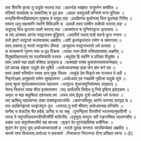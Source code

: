 

  
ततः शिरसि कृत्वा तु पादुके भरतस् तदा ।आरुरोह रथंहृष्टः शत्रुघ्नेन समंवितः  ॥   
वसिष्ठो वामदेवश् च जाबालिश् च दृढ व्रतः ।अग्रतः प्रययुःसर्वे मन्त्रिणो मन्त्र पूजिताः  ॥   
मन्दाकिनीम्नदीम्रंयाम्प्रान् मुखास् ते ययुस् तदा ।प्रदक्षिणंच कुर्वाणाश् चित्र कूटंमहा गिरिम्  ॥   
पश्यन् धातु सहस्राणि रंयाणि विविधानि च ।प्रययौ तस्य पार्श्वेन ससैम्यो भरतस् तदा  ॥   
अदूराच् चित्र कूटस्य ददर्श भरतस् तदा ।आश्रमंयत्र स मुनिर्भरद्वाजः कृतालयः  ॥   
स तम् आश्रमम् आगंय भरद्वाजस्य बुद्धिमान् ।अवतीर्य रथात् पादौ ववन्दे कुल नन्दनः  ॥   
ततो हृष्टो भरद्वाजो भरतंवाक्यम् अब्रवीत् ।अपि कृत्यंकृतंतात रामेण च समागतम्  ॥   
एवम् उक्तस् तु भरतो भरद्वाजेन धीमता ।प्रत्युवाच भरद्वाजंभरतो धर्म वत्सलः  ॥   
स याच्यमानो गुरुणा मया च दृढ विक्रमः ।राघवः परम प्रीतो वसिष्ठंवाक्यम् अब्रवीत्  ॥   
पितुष्प्रतिज्ञाम्ताम् एव पालयिष्यामि तत्त्वतः ।चतुर्दश हि वर्षाणि य प्रतिज्ञा पितुर्मम  ॥   
एवम् उक्तो महा प्राज्ञो वसिष्ठः प्रत्युवाच ह ।वाक्यज्ञो वाक्य कुशलंराघवंवचनंमहत्  ॥   
एते प्रयच्छ संहृष्टः पादुके हेम भूषिते ।अयोध्यायाम्महा प्राज्ञ योग क्षेम करे तव  ॥   
एवम् उक्तो वसिष्ठेन राघवः प्रान् मुखः स्थितः ।पादुके हेम विकृते मम राज्याय ते ददौ  ॥   
निवृत्तोऽहम् अनुज्ञातो रामेण सुमहात्मना ।अयोध्याम् एव गच्छामि गृहीत्वा पादुके शुभे  ॥   
एतच् श्रुत्वा शुभंवाक्यंभरतस्य महात्मनः ।भरद्वाजः शुभतरंमुनिर्वाक्यम् उदाहरत्  ॥   
नैतच् चित्रंनर व्याघ्र शील वृत्तवताम्वर ।यद् आर्यंत्वयि तिष्ठेत् तु निन्ने वृष्टिम् इवोदकम्  ॥   
अमृतः स महा बाहुष्पिता दशरथस् तव ।यस्य त्वम् ईदृशः पुत्रो धर्मात्मा धर्म वत्सलः  ॥   
तम् ऋषिम्तु महात्मानम् उक्त वाक्यंकृताञ्जलिः ।आमन्त्रयितुम् आरेभे चरणाव् उपगृह्य च  ॥   
ततः प्रदक्षिणंकृत्वा भरद्वाजंपुनः पुनः ।भरतस् तु ययौ श्रीमान् अयोध्याम्सह मन्त्रिभिः  ॥   
यानैश् च शकटैश् चैव हयैश् ञागैश् च सा चमूः ।पुनर्निवृत्ता विस्तीर्णा भरतस्यानुयायिनी  ॥   
ततस् ते यमुनाम्दिव्याम्नदीम्तीर्त्वोर्मि मालिनीम् ।ददृशुस् ताम्पुनः सर्वे गङ्गाम्शिव जलाम्नदीम्  ॥   
ताम्रंय जल संपूर्णाम्सन्तीर्य सह बान्धवः ।शृङ्ग वेर पुरंरंयंप्रविवेश ससैनिकः  ॥   
शृङ्ग वेर पुराद् भूय;अयोध्याम्सन्ददर्श ह ।भरतो दुह्ख सन्तप्तः सारथिम्चेदम् अब्रवीत्  ॥   
सारथे पश्य विध्वस्ता;अयोध्या न प्रकाशते ।निराकारा निरानन्दा दीना प्रतिहत स्वना  ॥ (E)  
